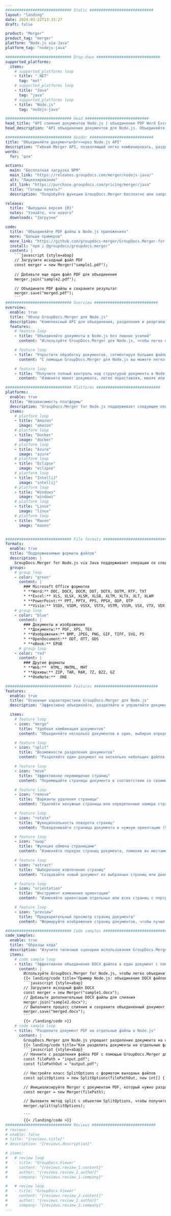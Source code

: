 ```yaml
---
############################# Static ############################
layout: "landing"
date: 2024-03-22T13:33:27
draft: false

product: "Merger"
product_tag: "merger"
platform: "Node.js via Java"
platform_tag: "nodejs-java"

############################# Drop-down ############################
supported_platforms:
  items:
    # supported_platforms loop
    - title: ".NET"
      tag: "net"
    # supported_platforms loop
    - title: "Java"
      tag: "java"
    # supported_platforms loop
    - title: "Node.js"
      tag: "nodejs-java"

############################# Head ############################
head_title: "API слияния документов Node.js | объединение PDF Word Excel"
head_description: "API объединения документов для Node.js. Объединяйте, разделяйте, меняйте местами, изменяйте порядок и удаляйте страницы форматов PDF, Microsoft Word, Excel, презентации Visio, XPS и EPUB."

############################# Header ############################
title: "Объединяйте документы<br>через Node.js API"
description: "Гибкий Merger API, позволяющий легко комбинировать, разделять или изменять PDF и офисные документы"
words:
  for: "для"

actions:
  main: "Бесплатная загрузка NPM"
  main_link: "https://releases.groupdocs.com/merger/nodejs-java/"
  alt: "Лицензирование"
  alt_link: "https://purchase.groupdocs.com/pricing/merger/java"
  title: "Готовы начать?"
  description: "Попробуйте функции GroupDocs.Merger бесплатно или запросите лицензию"

release:
  title: "Выпущена версия {0}"
  notes: "Узнайте, что нового"
  downloads: "Загрузки"

code:
  title: "Объединяйте PDF файлы в Node.js приложениях"
  more: "Больше примеров"
  more_link: "https://github.com/groupdocs-merger/GroupDocs.Merger-for-Node.js-via-Java"
  install: "npm i @groupdocs/groupdocs.merger"
  content: |
    ```javascript {style=abap}   
    // Загрузите исходный файл PDF
    const merger = new Merger("sample1.pdf");
    
    // Добавьте еще один файл PDF для объединения
    merger.join("sample2.pdf");

    // Объедините PDF файлы и сохраните результат
    merger.save("merged.pdf");
    ```
############################# Overview ############################
overview:
  enable: true
  title: "Обзор GroupDocs.Merger для Node.js"
  description: "Комплексный API для объединения, разделения и реорганизации документов, слайдов и диаграмм в приложениях Node.js."
  features:
    # feature loop
    - title: "Объединяйте документы в Node.js без лишних усилий"
      content: "Используйте GroupDocs.Merger для Node.js, чтобы легко объединить PDF и документы Office в единый файл. Эта библиотека расширяет поддержку широкого спектра форматов, обеспечивая беспрепятственную интеграцию и объединение различных типов файлов, тем самым улучшая процесс управления документами в приложениях Node.js."

    # feature loop
    - title: "Упростите обработку документов, сегментируя большие файлы"
      content: "С помощью GroupDocs.Merger для Node.js вы можете легко разделить большие файлы PDF или Office на более удобные для управления части. Адаптируйте документы, разделяя их на определенные страницы, диапазоны или отдельные страницы, чтобы улучшить организацию и эффективность документооборота."

    # feature loop
    - title: "Получите полный контроль над структурой документа в Node.js"
      content: "Измените макет документа, легко переставляя, меняя или удаляя страницы с помощью GroupDocs.Merger for Node.js. Адаптируйте документы в соответствии с уникальными потребностями, обеспечивая непревзойденную гибкость при создании собственной конфигурации файлов."

############################# Platforms ############################
platforms:
  enable: true
  title: "Независимость платформы"
  description: "GroupDocs.Merger for Node.js поддерживает следующие операционные системы, фреймворки и менеджеры пакетов"
  items:
    # platform loop
    - title: "Amazon"
      image: "amazon"
    # platform loop
    - title: "Docker"
      image: "docker"
    # platform loop
    - title: "Azure"
      image: "azure"
    # platform loop
    - title: "Eclipse"
      image: "eclipse"
    # platform loop
    - title: "IntelliJ"
      image: "intellij"
    # platform loop
    - title: "Windows"
      image: "windows"
    # platform loop
    - title: "Linux"
      image: "linux"
    # platform loop
    - title: "Maven"
      image: "maven"


############################# File formats ############################
formats:
  enable: true
  title: "Поддерживаемые форматы файлов"
  description: |
    GroupDocs.Merger for Node.js via Java поддерживает операции со следующими [форматами файлов](https://docs.groupdocs.com/merger/nodejs-java/supported-document-formats/).
  groups:
    # group loop
    - color: "green"
      content: |
        ### Microsoft Office форматов
        * **Word:** DOC, DOCX, DOCM, DOT, DOTX, DOTM, RTF, TXT
        * **Excel:** XLS, XLSX, XLSM, XLSB, XLTM, XLTX, XLT, XLAM
        * **PowerPoint:** PPT, PPTX, PPS, PPSX, ODP, OTP
        * **Visio:** VSDX, VSDM, VSSX, VSTX, VSTM, VSSM, VSX, VTX, VDX
    # group loop
    - color: "blue"
      content: |
        ### Документы и изображения
        * **Документы:** PDF, XPS, TEX
        * **Изображения:** BMP, JPEG, PNG, GIF, TIFF, SVG, PS
        * **OpenDocument:** ODT, OTT, ODS
        * **eBook:** EPUB
      # group loop
    - color: "red"
      content: |
        ### Другие форматы
        * **Web:**  HTML, MHTML, MHT
        * **Архивы:** ZIP, TAR, RAR, 7Z, BZ2, GZ
        * **OneNote:**  ONE

############################# Features ############################
features:
  enable: true
  title: "Основные характеристики GroupDocs.Merger для Node.js"
  description: "Эффективно объединяйте, разделяйте и управляйте документами в форматах PDF и Office с помощью GroupDocs.Merger в среде Node.js."

  items:
    # feature loop
    - icon: "merge"
      title: "Удобная комбинация документов"
      content: "Объединяйте несколько документов в один, выбирая определенные страницы или диапазоны различных файлов, используя GroupDocs.Merger for Node.js."

    # feature loop
    - icon: "split"
      title: "Возможности разделения документов"
      content: "Разделяйте один документ на несколько небольших файлов для лучшего управления и организации, используя комплексную функцию разделения GroupDocs.Merger для Node.js."

    # feature loop
    - icon: "move"
      title: "Эффективное перемещение страниц"
      content: "Перемещайте страницы документа в соответствии со своими требованиями с помощью интуитивно понятной функции MovePage в среде Node.js."

    # feature loop
    - icon: "remove"
      title: "Варианты удаления страницы"
      content: "Удаляйте ненужные страницы или определенные номера страниц с помощью функции RemovePages GroupDocs.Merger, разработанной для Node.js."

    # feature loop
    - icon: "rotate"
      title: "Функциональность поворота страниц"
      content: "Поворачивайте страницы документа в нужную ориентацию (90, 180 или 270 градусов) с помощью простой операции RotatePages."

    # feature loop
    - icon: "swap"
      title: "Функция обмена страницами"
      content: "Изменяйте порядок страниц документа, поменяв их местами, и создайте реорганизованный документ с помощью функции SwapPages."

    # feature loop
    - icon: "extract"
      title: "Выборочное извлечение страниц"
      content: "Создавайте новый документ из выбранных страниц или диапазонов страниц, извлекая только необходимое содержимое с помощью GroupDocs.Merger for Node.js."

    # feature loop
    - icon: "orientation"
      title: "Инструмент изменения ориентации"
      content: "Изменяйте ориентацию отдельных или всех страниц с портретной на альбомную или наоборот, используя функцию ChangeOrientation в своих проектах Node.js."

    # feature loop
    - icon: "preview"
      title: "Предварительный просмотр страниц документа"
      content: "Формируйте изображения страниц документов, чтобы лучше понять их содержимое и структуру, используя функцию PreviewPages в Node.js."

############################# Code samples ############################
code_samples:
  enable: true
  title: "Образцы кода"
  description: "Изучите типичные сценарии использования GroupDocs.Merger, адаптированные к средам Node.js. Эти примеры демонстрируют эффективность и простоту объединения документов с помощью GroupDocs.Merger для Node.js."
  items:
    # code sample loop
    - title: "Эффективное объединение DOCX файлов в один документ с помощью Node.js"
      content: |
        Используйте GroupDocs.Merger for Node.js, чтобы легко объединить несколько файлов DOCX в один всеобъемлющий документ. Используйте нашу функцию [Объединить Word документы](https://docs.groupdocs.com/merger/nodejs-java/merge/word/) для эффективного объединения файлов, улучшения управления документами и повышения производительности. Ниже приведен фрагмент кода Node.js, который поможет вам в процессе объединения документов:
        {{< landing/code title="Пример Node.js: объединение DOCX файлов">}}
        ```javascript {style=abap}   
        // Загрузите исходный файл DOCX
        const merger = new Merger("sample1.docx");
        // Добавьте дополнительные DOCX файлы для слияния
        merger.join("sample2.docx");
        // Выполните процесс слияния и сохраните объединенный документ
        merger.save("merged.docx");
        ```
        {{< /landing/code >}}
    # code sample loop
    - title: "Разделите документ PDF на отдельные файлы в Node.js"
      content: |
        GroupDocs.Merger для Node.js упрощает разделение документа на несколько файлов. Наша функция [Разделить документ](https://docs.groupdocs.com/merger/nodejs-java/split-document/) позволяет эффективно управлять отдельными разделами из больших PDF документов и извлекать их из них, повышая эффективность обработки документов. Эта функция поддерживает разделение документов по диапазону страниц, начальным и конечным страницам, нечетным/четным номерам страниц и другим критериям.
        {{< landing/code title="Как разделить документы на отдельные файлы с помощью Node.js">}}
        ```javascript {style=abap}   
        // Начните с разделения файла PDF с помощью GroupDocs.Merger для API Node.js
        const filePath = "input.pdf";
        const filePathOut = "output.pdf";

        // Настройте класс SplitOptions с форматом выходных файлов
        const splitOptions = new SplitOptions(filePathOut, new int[] { 3, 6, 8 });

        // Инициализируйте Merger с документом PDF, который нужно разделить
        const merger = new Merger(filePath);

        // Вызовите метод split с объектом SplitOptions, чтобы получить результирующие документы
        merger.split(splitOptions);
  
        ```
        {{< /landing/code >}}
############################# Reviews ############################
# reviews:
# enable: false
# title: "{reviews.title}"
# description: "{reviews.description}"

# items:
#   # review loop
#   - title: "GroupDocs.Viewer"
#     content: "{reviews.review_1.content}"
#     author: "{reviews.review_1.author}"
#     company: "{reviews.review_1.company}"

#   # review loop
#   - title: "GroupDocs.Viewer"
#     content: "{reviews.review_2.content}"
#     author: "{reviews.review_2.author}"
#     company: "{reviews.review_2.company}"
---
```

